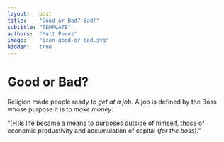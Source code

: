 ```yaml
---
layout:   post
title:    "Good or Bad? Bad!"
subtitle: "TEMPLATE"
authors:  "Matt Perez"
image:    "icon-good-or-bad.svg"
hidden:   true
---
```


<div style='display:none; '>
 <p><em>Escape from Freedom</em> was published in 1941. Pim de Morre, co-founder of <em>Corporate Rebels</em>, reminded me of it (he is reading it!). I read it when I was 18-19 years old (I am a mere 73 now).</p>
</div>

<h1>Good or Bad?</h1>
 <p>Religion made people ready to <em>get at a job</em>. A job is defined by the Boss whose purpose it is to <em>make money</em>.</p>
  <div class="_citation">
    &ldquo;[H]is life became a means to purposes outside of himself, those of economic productivity and accumulation of capital (<em>for the boss</em>).&rdquo;
  </div>